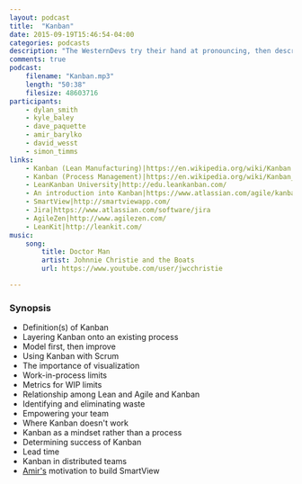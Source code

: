 ```yaml
---
layout: podcast
title:  "Kanban"
date: 2015-09-19T15:46:54-04:00
categories: podcasts
description: "The WesternDevs try their hand at pronouncing, then describing Kanban"
comments: true
podcast: 
    filename: "Kanban.mp3"
    length: "50:38"
    filesize: 48603716
participants: 
    - dylan_smith
    - kyle_baley
    - dave_paquette
    - amir_barylko
    - david_wesst
    - simon_timms
links:
    - Kanban (Lean Manufacturing)|https://en.wikipedia.org/wiki/Kanban
    - Kanban (Process Management)|https://en.wikipedia.org/wiki/Kanban_(development)
    - LeanKanban University|http://edu.leankanban.com/
    - An introduction into Kanban|https://www.atlassian.com/agile/kanban
    - SmartView|http://smartviewapp.com/
    - Jira|https://www.atlassian.com/software/jira
    - AgileZen|http://www.agilezen.com/
    - LeanKit|http://leankit.com/
music:
    song:
        title: Doctor Man
        artist: Johnnie Christie and the Boats
        url: https://www.youtube.com/user/jwcchristie

---
```


### Synopsis

* Definition(s) of Kanban
* Layering Kanban onto an existing process
* Model first, then improve
* Using Kanban with Scrum
* The importance of visualization
* Work-in-process limits
* Metrics for WIP limits
* Relationship among Lean and Agile and Kanban
* Identifying and eliminating waste
* Empowering your team
* Where Kanban doesn't work
* Kanban as a mindset rather than a process
* Determining success of Kanban
* Lead time
* Kanban in distributed teams
* [Amir's](http://www.westerndevs.com/bios/amir_barylko/) motivation to build SmartView
